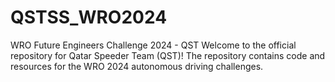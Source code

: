 # QSTSS_WRO2024
WRO Future Engineers Challenge 2024 - QST Welcome to the official repository for Qatar Speeder Team (QST)! The repository contains code and resources for the WRO 2024 autonomous driving challenges.
